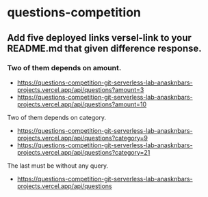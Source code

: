 # questions-competition


## Add five deployed links versel-link to your README.md that given difference response.

### Two of them depends on amount.
- https://questions-competition-git-serverless-lab-anasknbars-projects.vercel.app/api/questions?amount=3
- https://questions-competition-git-serverless-lab-anasknbars-projects.vercel.app/api/questions?amount=10

Two of them depends on category.
- https://questions-competition-git-serverless-lab-anasknbars-projects.vercel.app/api/questions?category=9
- https://questions-competition-git-serverless-lab-anasknbars-projects.vercel.app/api/questions?category=21

The last must be without any query.
-  https://questions-competition-git-serverless-lab-anasknbars-projects.vercel.app/api/questions
